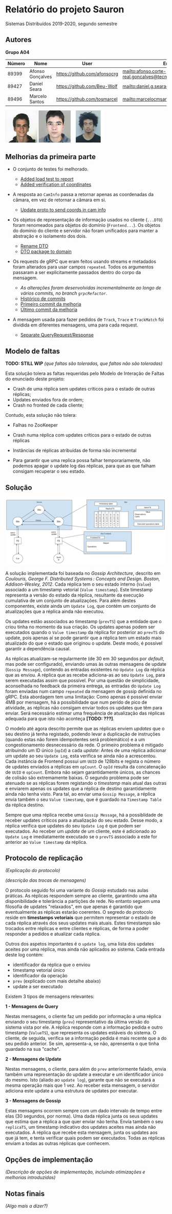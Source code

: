 # Relatório do projeto Sauron

Sistemas Distribuídos 2019-2020, segundo semestre


## Autores

**Grupo A04**

 

| Número | Nome              | User                             | Email                                                     |
| -------|-------------------|----------------------------------| ----------------------------------------------------------|
| 89399  | Afonso Gonçalves  | <https://github.com/afonsocrg>   | <mailto:afonso.corte-real.goncalves@tecnico.ulisboa.pt>   |
| 89427  | Daniel Seara      | <https://github.com/Beu-Wolf>    | <mailto:daniel.g.seara@tecnico.ulisboa.pt>                |
| 89496  | Marcelo Santos    | <https://github.com/tosmarcel>   | <mailto:marcelocmsantos@tecnico.ulisboa.pt>               |

 
![Afonso](ist189399.png) ![Daniel](ist189427.png) ![Marcelo](ist189496.png)

## Melhorias da primeira parte

 * O conjunto de testes foi melhorado.
    * [Added load test to report](https://github.com/tecnico-distsys/A04-Sauron/commit/70a1cda17eb81cea50e55d32ae13052a0b54d1af)
    * [Added verification of coordinates](https://github.com/tecnico-distsys/A04-Sauron/commit/a7f573348f1d560f1c656fc5e5258a5a4123c529)

 * A resposta ao `CamInfo` passa a retornar apenas as coordenadas da câmara, em vez de retornar a câmara em si.
    * [Update proto to send coords in cam info](https://github.com/tecnico-distsys/A04-Sauron/commit/c7bc13b00d9e540ea367eb94c47af874e8a7642b)

 * Os objetos de representação de informação usados no cliente (`...DTO`) foram renomeados para objetos do domínio (`Frontend...`). Os objetos do domínio do cliente e servidor não foram unificados para manter a abstração e o isolamento dos dois.
    * [Rename DTO](https://github.com/tecnico-distsys/A04-Sauron/commit/1146664b562161ba149b6084e0632dc6340382a5)
    * [DTO package to domain](https://github.com/tecnico-distsys/A04-Sauron/commit/e77937cbea6a4430804c80e63f7396d58b455a6f)

 * Os requests de gRPC que eram feitos usando streams e metadados foram alterados para usar campos `repeated`. Todos os argumentos passaram a ser explicitamente passados dentro do corpo da mensagem.
    * *As alterações foram desenvolvidas incrementalmente ao longo de vários commits, no branch `grpcRefactor`.*
    * [Histórico de commits](https://github.com/tecnico-distsys/A04-Sauron/commits/grpcRefactor)
    * [Primeiro commit da melhoria](https://github.com/tecnico-distsys/A04-Sauron/commit/6776f84bb2e991349f311d1f313ab7afc59ec12a)
    * [Último commit da melhoria](https://github.com/tecnico-distsys/A04-Sauron/commit/4101f632e92975d5170ee29e798c154b73eb18da)

 * A mensagem usada para fazer pedidos de `Track`, `Trace` e `TrackMatch` foi dividida em diferentes mensagens, uma para cada request.
    * [Separate QueryRequest/Response](https://github.com/tecnico-distsys/A04-Sauron/commit/9fb98d61550271844a01b61e8fb640826241dbcb)

## Modelo de faltas
**TODO: STILL WIP**
_(que faltas são toleradas, que faltas não são toleradas)_

Esta solução tolera as faltas requeridas pelo Modelo de Interação de Faltas do enunciado deste projeto:

 * Crash de uma réplica sem updates críticos para o estado de outras réplicas;
 * Updates enviados fora de ordem;
 * Crash no fronted de cada cliente;
 
Contudo, esta solução não tolera:
 * Falhas no ZooKeeper
 * Crash numa réplica com updates críticos para o estado de outras réplicas
 * Instâncias de réplicas atribuídas de forma não incremental

 * Para garantir que uma replica possa falhar temporariamente, não podemos apagar o update log das réplicas, para que as que falham consigam recuperar o seu estado.

## Solução

![](solution.png)

A solução implementada foi baseada no *Gossip Architecture*, descrito em *Coulouris, George F. Distributed Systems : Concepts and Design. Boston, Addison-Wesley, 2012*. Cada réplica tem o seu estado interno (`Value`) associado a um timestamp vetorial (`Value timestamp`). Este timestamp representa a versão do estado da réplica, resultante da execução cumulativa de um conjunto de atualizações. Para além destes componentes, existe ainda um `Update Log`, que contém um conjunto de atualizações que a réplica ainda não executou.

Os updates estão associados ao timestamp (`prevTS`) que a entidade que o criou tinha no momento da sua criação. Os updates apenas podem ser executados quando o `Value timestamp` da réplica for posterior ao `prevTS` do update, pois apenas aí se pode garantir que a réplica tem um estado mais atualizado do que o estado que originou o update. Deste modo, é possível garantir a dependência causal.

As réplicas atualizam-se regularmente (de 30 em 30 segundos por *default*, mas pode ser configurado), enviando umas às outras mensagens de update (`Gossip Message`), contendo as entradas existentes no `Update Log` da réplica que as enviou. A réplica que as recebe adiciona-as ao seu `Update Log`, para serem executadas assim que possível. Por uma questão de simplicidade, aconselhada no feedback da primeira entrega, as entradas do `Update Log` foram enviadas num campo `repeated` da mensagem de gossip definida no gRPC. Esta abordagem tem uma limitação: Como apenas é possível enviar 4MB por mensagem, há a possibilidade que num perído de pico de atividade, as réplicas não consigam enviar todos os updates que tẽm para enviar. Será necessário estimar uma frequẽncia de atualização das réplicas adequada para que isto não aconteça **[TODO: ???]**.

O modelo até agora descrito permite que as réplicas enviem *updates* que o seu destino já tenha registado, podendo levar a duplicação de instruções (quando estas não forem idempotentes será problemático) e a um congestionamento desnecessário da rede. O primeiro problema é mitigado atribuindo um ID único (`opId`) a cada *update*: Antes de uma réplica adicionar um update ao seu `Update Log`, esta verifica se ainda não a acrescentou. Cada instância de Frontend possui um `UUID` de 128bits e regista o número de updates enviados a réplicas em `opCount`. O `opId` resulta da concatenação de `UUID` e `opCount`. Embora não sejam garantidamente únicos, as chances de colisão são extremamente baixas. O segundo problema pode ser atenuado se as réplicas forem registando o *timestamp* mais atual das outras e enviarem apenas os updates que a réplica de destino garantidamente ainda não tenha visto. Para tal, ao enviar uma `Gossip Message`, a réplica envia também o seu `Value timestamp`, que é guardado na `Timestamp Table` da réplica destino.

Sempre que uma réplica recebe uma `Gossip Message`, há a possiblidade de receber updates críticos para a atualização do seu estado. Desse modo, a réplica verifica que updates do seu `Update Log` é que podem ser executados. Ao receber um *update* de um cliente, este é adicionado ao `Update Log` e imediatamente executado se o `prevTS` associado a este for anterior ao `Value timestamp` da réplica.


## Protocolo de replicação
_(Explicação do protocolo)_

_(descrição das trocas de mensagens)_

O protocolo seguido foi uma variante do _Gossip_ estudado nas aulas práticas. As réplicas respondem sempre ao cliente,
garantindo uma alta disponibilidade e tolerância a partições de rede. No entanto seguem uma filosofia de updates "relaxados",
em que apenas é garantido que eventualmente as réplicas estarão coerentes. O segredo do protocolo reside em **timestamps vetoriais**
que permitem representar o estado de cada réplica através dos seus updates mais atuais. Estes timestamps são trocados entre réplicas
e entre clientes e réplicas, de forma a poder responder a pedidos e atualizar cada réplica.

Outros dos aspetos importantes é o `update log`, uma lista dos updates aceites por uma réplica, mas ainda não aplicados ao
sistema. Cada entrada deste log contém:
* identificador da réplica que o enviou
* timestamp vetorial único
* identificador da operação
* `prev` (explicado com mais detalhe abaixo)
* update a ser executado

Existem 3 tipos de mensagens relevantes:

 **1 - Mensagens de Query**
 
 Nestas mensagens, o cliente faz um pedido por informação a uma réplica enviando o seu timestamp (`prev`) representativo da última
 versão do sistema vista por ele. A réplica responde com a informação pedida e outro timestamp (`ValueTS`), que representa os updates
 estáveis do sistema. O cliente, de seguida, verifica se a informação pedida é mais recente que a do seu pedido anterior. Se sim, apresenta-a,
 se não, aprensenta o que tinha guardado na sua "cache".
 
 **2 - Mensagens de Update**
 
 Nestas mensagens, o cliente, para além do `prev` anteriormente falado, envia também uma representação do update a executar e um identificador
 único do mesmo. Isto (aliado ao `update log`), garante que não se executará a mesma operação mais que
 1 vez. Ao receber esta mensagem, o servidor adiciona este update a uma estrutura de updates por executar.
 
 **3 - Mensagens de Gossip**
 
 Estas mensagens ocorrem sempre com um dado intervalo de tempo entre elas (30 segundos, por norma). Uma dada réplica junta os seus updates que estima 
 que a réplica a que quer enviar não tenha. Envia também o seu `replicaTS`, um timestamp indicativo dos updates aceites mas ainda não executados.
 A réplica que recebe esta mensagem, junta os updates aos que já tem, e tenta verificar quais podem ser executados. Todas as réplicas enviam a todas as 
 outras réplicas que conhecem.


## Opções de implementação

_(Descrição de opções de implementação, incluindo otimizações e melhorias introduzidas)_



## Notas finais

_(Algo mais a dizer?)_
